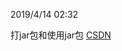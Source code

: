 2019/4/14 02:32 

打jar包和使用jar包  [CSDN](https://blog.csdn.net/pengchengliu/article/details/80546029)
